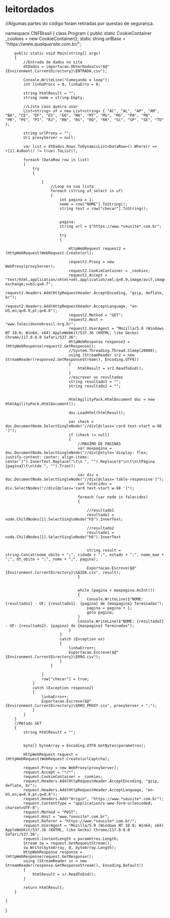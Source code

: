 # leitordados

//Algumas partes do código foram retiradas por questao de segurança.


namespace CNFBrasil
{
    class Program
    {
        public static CookieContainer _cookies = new CookieContainer();
        static string urlBase = "https://www.*qualquersite*.com.br/";

        public static void Main(string[] args)
        {        
            //Entrada de dados no site
            dtDados = importacao.ObterDadosCsv($@"{Environment.CurrentDirectory}\ENTRADA.csv");      

            Console.WriteLine("Começando o loop");
            int linhaProcs = 0, linhaErro = 0;

            string htmlResult = "";
            string nome = string.Empty;

            //Lista caso queira usar
            List<string> uf = new List<string> { "AC", "AL", "AP", "AM", "BA", "CE", "DF", "ES", "GO", "MA", "MT", "MS", "MG", "PA", "PB", "PR", "PE", "PI", "RJ", "RN", "RS", "RO", "RR", "SC", "SP", "SE", "TO" };

            string urlProxy = "";
            Uri proxyServer = null;

            var list = dtDados.Rows.ToDynamicList<DataRow>().Where(r => r[1].AsBool() != true).ToList();

            foreach (DataRow row in list)
            {
                try
                {
                  
                    {
                        //Loop na sua lista
                        foreach (string uf_select in uf)
                        {
                            int pagina = 1;
                            nome = row["NOME"].ToString();
                            string test = row["checar"].ToString();


                            pagina:
                            string url = $"https://www.*seusite*.com.br";

                            try
                            {

                                HttpWebRequest request2 = (HttpWebRequest)WebRequest.Create(url);

                                request2.Proxy = new WebProxy(proxyServer);
                                request2.CookieContainer = _cookies;
                                request2.Accept = "text/html,application/xhtml+xml,application/xml;q=0.9,image/avif,image/webp,image/apng,*/*;q=0.8,application/signed-exchange;v=b3;q=0.7";
                                request2.Headers.Add(HttpRequestHeader.AcceptEncoding, "gzip, deflate, br");
                                request2.Headers.Add(HttpRequestHeader.AcceptLanguage, "en-US,en;q=0.9,pt;q=0.8");
                                request2.Method = "GET";
                                request2.Host = "www.falecidosnobrasil.org.br";
                                request2.UserAgent = "Mozilla/5.0 (Windows NT 10.0; Win64; x64) AppleWebKit/537.36 (KHTML, like Gecko) Chrome/117.0.0.0 Safari/537.36";
                                HttpWebResponse response2 = (HttpWebResponse)request2.GetResponse();
                                //System.Threading.Thread.Sleep(20000);
                                using (StreamReader sr2 = new StreamReader(response2.GetResponseStream(), Encoding.UTF8))
                                {
                                    htmlResult = sr2.ReadToEnd();
                                }
                                //escrever os resultados
                                string resultado1 = "";
                                string resultado2 = "";


                                HtmlAgilityPack.HtmlDocument doc = new HtmlAgilityPack.HtmlDocument();

                                doc.LoadHtml(htmlResult);

                                var check = doc.DocumentNode.SelectSingleNode("//div[@class='card text-start w-98 ']");
                                if (check != null)
                                {
                                    //MAXIMO DE PAGINAS
                                    var maxpagina = doc.DocumentNode.SelectSingleNode("//div[@style='display: flex; justify-content: center; align-items: center']").InnerText.Replace("\t\n ", "").Replace($"\n\t\n\tPágina {pagina}\t\n\tde ", "").Trim();

                                    var div = doc.DocumentNode.SelectSingleNode("//div[@class='table-responsive']");
                                    var falecidos = div.SelectNodes("//div[@class='card text-start w-98 ']");

                                    foreach (var node in falecidos)
                                    {

                                        //resultado1
                                        resultado1 = node.ChildNodes[1].SelectSingleNode("h5").InnerText;

                                        //resultado2
                                        resultado1 = node.ChildNodes[1].SelectSingleNode("h6").InnerText


                                        string result = string.Concat(nome_obito + ";", cidade + ";", estado + ";", nome_mae + ";", dt_obito + ";", nome + ";", pagina);

                                        Exportacao.Escreve($@"{Environment.CurrentDirectory}\SAIDA.csv", result);
                                    }


                                    while (pagina < maxpagina.AsInt())
                                    {
                                        Console.WriteLine($"NOME: {resultado1} - UF: {resultado1}. {pagina} de {maxpagina} Terminadas");
                                        pagina = pagina + 1;
                                        goto pagina;
                                    }
                                    Console.WriteLine($"NOME: {resultado2} - UF: {resultado2}. {pagina} de {maxpagina} Terminadas");
                                }
                            }
                            catch (Exception ex)
                            {
                                linhaErro++;
                                Exportacao.Escreve($@"{Environment.CurrentDirectory}\ERRO.csv");
                            }
                        }
                        
                    }
                    row["checar"] = true;
                }
                catch (Exception response2)
                {
                    linhaErro++;
                    Exportacao.Escreve($@"{Environment.CurrentDirectory}\ERRO_PROXY.csv", proxyServer + ";");
                }
            }            
        }
        //Método GET
        {
            string htmlResult = "";

      
            byte[] byteArray = Encoding.UTF8.GetBytes(parametros);

            HttpWebRequest request = (HttpWebRequest)WebRequest.Create(urlCaptcha);

            request.Proxy = new WebProxy(proxyServer);
            request.Accept = "*/*";
            request.CookieContainer = _cookies;
            request.Headers.Add(HttpRequestHeader.AcceptEncoding, "gzip, deflate, br");
            request.Headers.Add(HttpRequestHeader.AcceptLanguage, "en-US,en;q=0.9,pt;q=0.8");
            request.Headers.Add("Origin", "https://www.*seusite*.com.br");
            request.ContentType = "application/x-www-form-urlencoded; charset=UTF-8";
            request.Method = "POST";
            request.Host = "www.*seusite*.com.br";
            request.Referer = "https://www.*seusite*.com.br/";
            request.UserAgent = "Mozilla/5.0 (Windows NT 10.0; Win64; x64) AppleWebKit/537.36 (KHTML, like Gecko) Chrome/117.0.0.0 Safari/537.36";
            request.ContentLength = parametros.Length;
            Stream sw = request.GetRequestStream();
            sw.Write(byteArray, 0, byteArray.Length);
            HttpWebResponse response = (HttpWebResponse)request.GetResponse();
            using (StreamReader sr = new StreamReader(response.GetResponseStream(), Encoding.Default))
            {
                htmlResult = sr.ReadToEnd();
            }

            return htmlResult;
        }

    }
}

